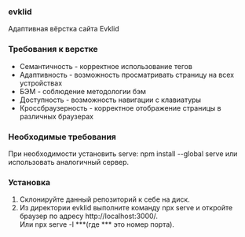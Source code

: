 ### evklid
Адаптивная вёрстка сайта Evklid

### Требования к верстке
* Семантичность - корректное использование тегов
* Адаптивность - возможность просматривать страницу на всех устройствах
* БЭМ - соблюдение методологии бэм
* Доступность - возможность навигации с клавиатуры
* Кроссбраузерность - корректное отображение страницы в различных браузерах

### Необходимые требования
При необходимости установить serve: npm install --global serve
или использовать аналогичный сервер.

### Установка
1. Склонируйте данный репозиторий к себе на диск.
2. Из директории evklid выполните команду npx serve
и откройте браузер по адресу http://localhost:3000/.  
Или npx serve -l ***(где *** это номер порта).
